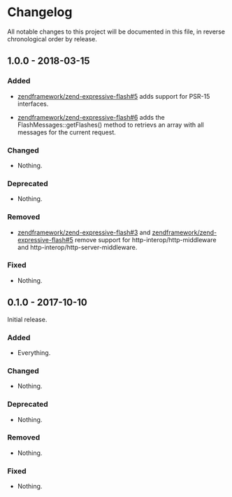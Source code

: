 # Changelog

All notable changes to this project will be documented in this file, in reverse chronological order by release.

## 1.0.0 - 2018-03-15

### Added

- [zendframework/zend-expressive-flash#5](https://github.com/zendframework/zend-expressive-flash/pull/5) adds
  support for PSR-15 interfaces.

- [zendframework/zend-expressive-flash#6](https://github.com/zendframework/zend-expressive-flash/pull/6) adds
  the FlashMessages::getFlashes() method to retrievs an array with all
  messages for the current request.

### Changed

- Nothing.

### Deprecated

- Nothing.

### Removed

- [zendframework/zend-expressive-flash#3](https://github.com/zendframework/zend-expressive-flash/pull/3) and
  [zendframework/zend-expressive-flash#5](https://github.com/zendframework/zend-expressive-flash/pull/5) remove
  support for http-interop/http-middleware and
  http-interop/http-server-middleware.

### Fixed

- Nothing.

## 0.1.0 - 2017-10-10

Initial release.

### Added

- Everything.

### Changed

- Nothing.

### Deprecated

- Nothing.

### Removed

- Nothing.

### Fixed

- Nothing.
